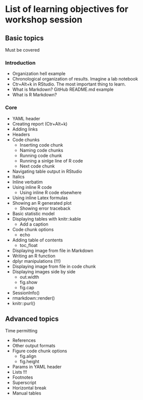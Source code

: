 # List of learning objectives for workshop session

## Basic topics

Must be covered

### Introduction

* Organization hell example
* Chronological organization of results. Imagine a lab notebook
* Ctr+Alt+k in RStudio. The most important thing to learn.
* What is Markdown? GitHub README.md example
* What is R Markdown?

### Core

* YAML header
* Creating report (Ctr+Alt+k)
* Adding links
* Headers
* Code chunks
    + Inserting code chunk
    + Naming code chunks
    + Running code chunk
    + Running a sinlge line of R code
    + Next code chunk
* Navigating table output in RStudio
* Italics
* Inline verbatim
* Using inline R code
    + Using inline R code elsewhere
* Using inline Latex formulas
* Showing an R generated plot
    + Showing error traceback
* Basic statistic model
* Displaying tables with knitr::kable
    + Add a caption
* Code chunk options
    + echo
* Adding table of contents
    + toc_float
* Displaying image from file in Markdown
* Writing an R function
* dplyr manipulations (!!!)
* Displaying image from file in code chunk
* Displaying images side by side
   + out.width
   + fig.show
   + fig.cap
* SessionInfo()
* rmarkdown::render()
* knitr::purl()

## Advanced topics

Time permitting

* References
* Other output formats
* Figure code chunk options
    + fig.align
    + fig.height
* Params in YAML header
* Lists !!!
* Footnotes
* Superscript
* Horizontal break
* Manual tables

